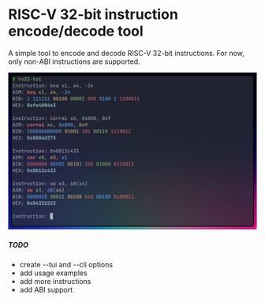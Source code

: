 # RISC-V 32-bit instruction encode/decode tool

A simple tool to encode and decode RISC-V 32-bit instructions. For now, only non-ABI instructions are supported.

![alt text](img/preview.png)

##### TODO
- create --tui and --cli options
- add usage examples
- add more instructions
- add ABI support
